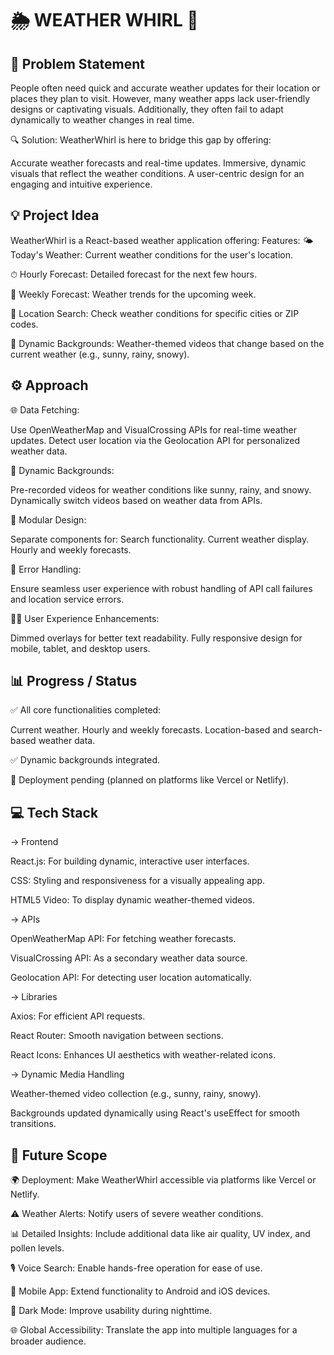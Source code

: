 # 🌦 WEATHER WHIRL 🌈
## 🌟 Problem Statement
People often need quick and accurate weather updates for their location or places they plan to visit. However, many weather apps lack user-friendly designs or captivating visuals. Additionally, they often fail to adapt dynamically to weather changes in real time.

🔍 Solution:
WeatherWhirl is here to bridge this gap by offering:

Accurate weather forecasts and real-time updates.
Immersive, dynamic visuals that reflect the weather conditions.
A user-centric design for an engaging and intuitive experience.

## 💡 Project Idea
WeatherWhirl is a React-based weather application offering:
Features:
🌤 Today's Weather: Current weather conditions for the user's location.

⏱ Hourly Forecast: Detailed forecast for the next few hours.

📅 Weekly Forecast: Weather trends for the upcoming week.

📍 Location Search: Check weather conditions for specific cities or ZIP codes.

🎥 Dynamic Backgrounds: Weather-themed videos that change based on the current weather (e.g., sunny, rainy, snowy).

## ⚙️ Approach
🌐 Data Fetching: 

Use OpenWeatherMap and VisualCrossing APIs for real-time weather updates.
Detect user location via the Geolocation API for personalized weather data.


🎥 Dynamic Backgrounds:

Pre-recorded videos for weather conditions like sunny, rainy, and snowy.
Dynamically switch videos based on weather data from APIs.


🧩 Modular Design:

Separate components for:
Search functionality.
Current weather display.
Hourly and weekly forecasts.


🚨 Error Handling:

Ensure seamless user experience with robust handling of API call failures and location service errors.


👩‍💻 User Experience Enhancements:

Dimmed overlays for better text readability.
Fully responsive design for mobile, tablet, and desktop users.

## 📊 Progress / Status
✅ All core functionalities completed:

Current weather.
Hourly and weekly forecasts.
Location-based and search-based weather data.


✅ Dynamic backgrounds integrated.


🚧 Deployment pending (planned on platforms like Vercel or Netlify).

## 💻 Tech Stack
-> Frontend

React.js: For building dynamic, interactive user interfaces.

CSS: Styling and responsiveness for a visually appealing app.

HTML5 Video: To display dynamic weather-themed videos.

-> APIs

OpenWeatherMap API: For fetching weather forecasts.

VisualCrossing API: As a secondary weather data source.

Geolocation API: For detecting user location automatically.

-> Libraries

Axios: For efficient API requests.

React Router: Smooth navigation between sections.

React Icons: Enhances UI aesthetics with weather-related icons.

-> Dynamic Media Handling

Weather-themed video collection (e.g., sunny, rainy, snowy).

Backgrounds updated dynamically using React's useEffect for smooth transitions.

## 🔮 Future Scope

🌍 Deployment: Make WeatherWhirl accessible via platforms like Vercel or Netlify.

⚠️ Weather Alerts: Notify users of severe weather conditions.

📊 Detailed Insights: Include additional data like air quality, UV index, and pollen levels.

🎙 Voice Search: Enable hands-free operation for ease of use.

📱 Mobile App: Extend functionality to Android and iOS devices.

🌙 Dark Mode: Improve usability during nighttime.

🌐 Global Accessibility: Translate the app into multiple languages for a broader audience.